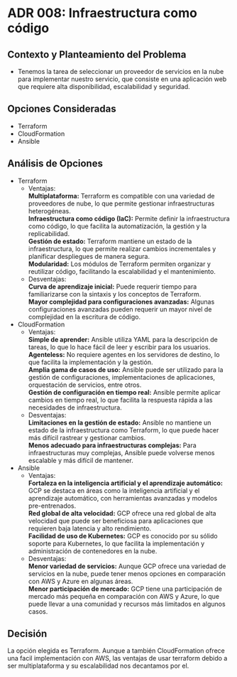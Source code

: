 # ADR 008: Infraestructura como código
## Contexto y Planteamiento del Problema
* Tenemos la tarea de seleccionar un proveedor de servicios en la nube para implementar nuestro servicio, que consiste en una aplicación web que requiere alta disponibilidad, escalabilidad y seguridad.
## Opciones Consideradas
* Terraform
* CloudFormation
* Ansible
## Análisis de Opciones
* Terraform 
  * Ventajas:  
  **Multiplataforma:** Terraform es compatible con una variedad de proveedores de nube, lo que permite gestionar infraestructuras heterogéneas.  
  **Infraestructura como código (IaC):** Permite definir la infraestructura como código, lo que facilita la automatización, la gestión y la replicabilidad.  
  **Gestión de estado:** Terraform mantiene un estado de la infraestructura, lo que permite realizar cambios incrementales y planificar despliegues de manera segura.  
  **Modularidad:** Los módulos de Terraform permiten organizar y reutilizar código, facilitando la escalabilidad y el mantenimiento.  
  * Desventajas:  
  **Curva de aprendizaje inicial:** Puede requerir tiempo para familiarizarse con la sintaxis y los conceptos de Terraform.  
  **Mayor complejidad para configuraciones avanzadas:** Algunas configuraciones avanzadas pueden requerir un mayor nivel de complejidad en la escritura de código.  
* CloudFormation
  * Ventajas:  
  **Simple de aprender:** Ansible utiliza YAML para la descripción de tareas, lo que lo hace fácil de leer y escribir para los usuarios.  
  **Agenteless:** No requiere agentes en los servidores de destino, lo que facilita la implementación y la gestión.  
  **Amplia gama de casos de uso:** Ansible puede ser utilizado para la gestión de configuraciones, implementaciones de aplicaciones, orquestación de servicios, entre otros.  
  **Gestión de configuración en tiempo real:** Ansible permite aplicar cambios en tiempo real, lo que facilita la respuesta rápida a las necesidades de infraestructura.  
  * Desventajas:  
  **Limitaciones en la gestión de estado:** Ansible no mantiene un estado de la infraestructura como Terraform, lo que puede hacer más difícil rastrear y gestionar cambios.    
  **Menos adecuado para infraestructuras complejas:** Para infraestructuras muy complejas, Ansible puede volverse menos escalable y más difícil de mantener.    
* Ansible
  * Ventajas:  
**Fortaleza en la inteligencia artificial y el aprendizaje automático:** GCP se destaca en áreas como la inteligencia artificial y el aprendizaje automático, con herramientas avanzadas y modelos pre-entrenados.  
**Red global de alta velocidad:** GCP ofrece una red global de alta velocidad que puede ser beneficiosa para aplicaciones que requieren baja latencia y alto rendimiento.  
**Facilidad de uso de Kubernetes:** GCP es conocido por su sólido soporte para Kubernetes, lo que facilita la implementación y administración de contenedores en la nube.  
  * Desventajas:  
**Menor variedad de servicios:** Aunque GCP ofrece una variedad de servicios en la nube, puede tener menos opciones en comparación con AWS y Azure en algunas áreas.  
**Menor participación de mercado:** GCP tiene una participación de mercado más pequeña en comparación con AWS y Azure, lo que puede llevar a una comunidad y recursos más limitados en algunos casos.  
## Decisión
La opción elegida es Terraform. Aunque a también CloudFormation ofrece una facil implementación con AWS, las ventajas de usar terraform debido a ser multiplataforma y su escalabilidad nos decantamos por el.
